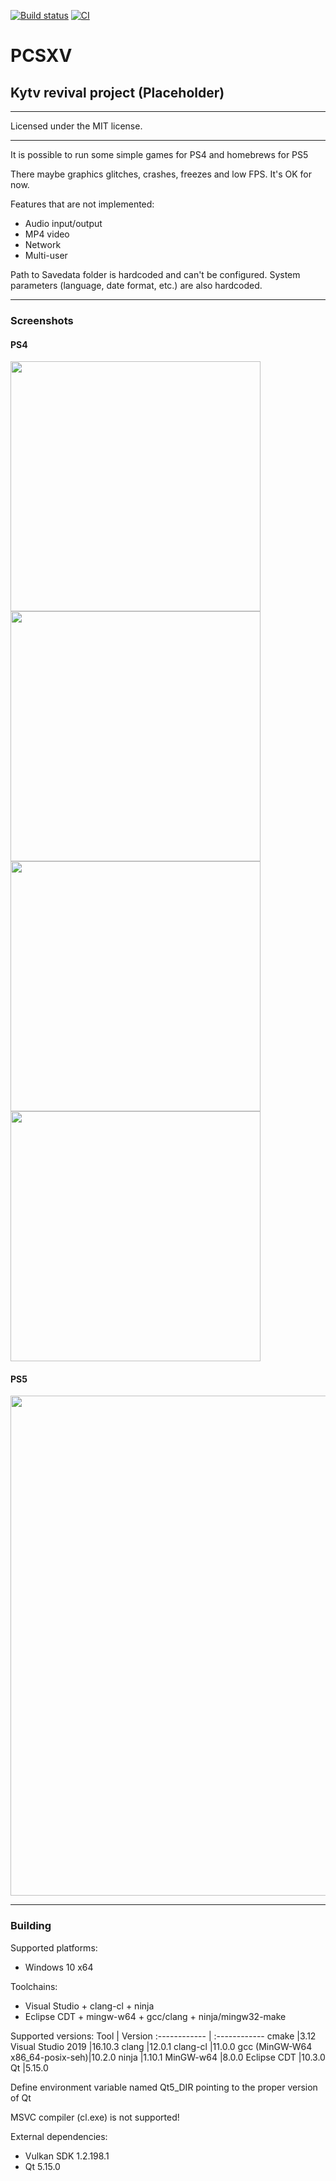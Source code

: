 [![Build status](https://ci.appveyor.com/api/projects/status/0xdrlreloetyyt1c?svg=true)](https://ci.appveyor.com/project/System32Booster/pcsxv) [![CI](https://github.com/InoriRus/Kyty/actions/workflows/ci.yml/badge.svg)](https://github.com/InoriRus/Kyty/actions/workflows/ci.yml)

# PCSXV
## Kytv revival project (Placeholder)

---

Licensed under the MIT license.

---
It is possible to run some simple games for PS4 and homebrews for PS5

There maybe graphics glitches, crashes, freezes and low FPS. It's OK for now.

Features that are not implemented:
- Audio input/output
- MP4 video
- Network
- Multi-user

Path to Savedata folder is hardcoded and can't be configured.
System parameters (language, date format, etc.) are also hardcoded.

---
### Screenshots
#### PS4
<img src="https://user-images.githubusercontent.com/7149418/169674296-4185e2da-99f9-4073-8ca9-19dc124c7459.png" width="400"> <img src="https://user-images.githubusercontent.com/7149418/169674298-df817d95-7288-46fe-a040-3c0a40c29a6b.png" width="400"> <img src="https://user-images.githubusercontent.com/7149418/169674301-37a3f947-76cd-4a9b-8c81-adec3d5d9c59.png" width="400"> <img src="https://user-images.githubusercontent.com/7149418/169674303-13edae7d-24d3-4ec6-ba94-586e13c69df5.png" width="400">
#### PS5
<img src="https://user-images.githubusercontent.com/7149418/185373811-3c12178d-d924-4da1-be7a-06ff6cb733b7.png" width="800">

---
### Building
Supported platforms:
- Windows 10 x64

Toolchains:
- Visual Studio + clang-cl + ninja
- Eclipse CDT + mingw-w64 + gcc/clang + ninja/mingw32-make

Supported versions:
Tool                            | Version
:------------                   | :------------
cmake                           |3.12
Visual Studio 2019              |16.10.3
clang                           |12.0.1
clang-cl                        |11.0.0
gcc (MinGW-W64 x86_64-posix-seh)|10.2.0
ninja                           |1.10.1
MinGW-w64                       |8.0.0
Eclipse CDT                     |10.3.0
Qt                              |5.15.0

Define environment variable named Qt5_DIR pointing to the proper version of Qt

MSVC compiler (cl.exe) is not supported!

External dependencies:
* Vulkan SDK 1.2.198.1
* Qt 5.15.0
